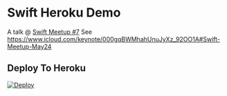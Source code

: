 # Swift Heroku Demo

A talk @ [Swift Meetup #7](http://www.meetup.com/Swift-Taipei-User-Group/events/230984648/)
See https://www.icloud.com/keynote/000gqBWMhahUnuJyXz_92OO1A#Swift-Meetup-May24

## Deploy To Heroku

[![Deploy](https://www.herokucdn.com/deploy/button.svg)](https://heroku.com/deploy?template=https://github.com/sodastsai/swift-heroku/tree/master)
